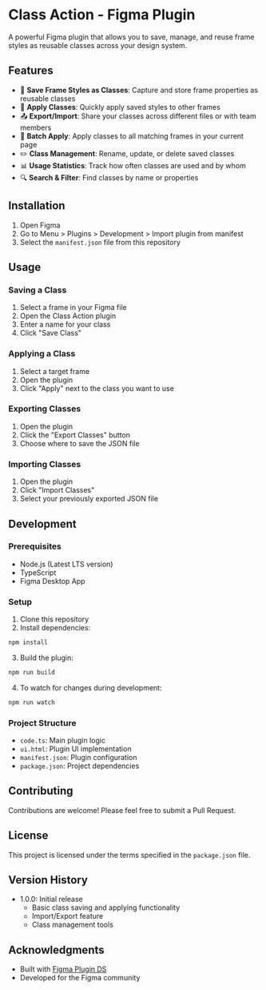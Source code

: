 # Class Action - Figma Plugin

A powerful Figma plugin that allows you to save, manage, and reuse frame styles as reusable classes across your design system.

## Features

- 💾 **Save Frame Styles as Classes**: Capture and store frame properties as reusable classes
- 🔄 **Apply Classes**: Quickly apply saved styles to other frames
- 📤 **Export/Import**: Share your classes across different files or with team members
- 🔄 **Batch Apply**: Apply classes to all matching frames in your current page
- ✏️ **Class Management**: Rename, update, or delete saved classes
- 📊 **Usage Statistics**: Track how often classes are used and by whom
- 🔍 **Search & Filter**: Find classes by name or properties

## Installation

1. Open Figma
2. Go to Menu > Plugins > Development > Import plugin from manifest
3. Select the `manifest.json` file from this repository

## Usage

### Saving a Class
1. Select a frame in your Figma file
2. Open the Class Action plugin
3. Enter a name for your class
4. Click "Save Class"

### Applying a Class
1. Select a target frame
2. Open the plugin
3. Click "Apply" next to the class you want to use

### Exporting Classes
1. Open the plugin
2. Click the "Export Classes" button
3. Choose where to save the JSON file

### Importing Classes
1. Open the plugin
2. Click "Import Classes"
3. Select your previously exported JSON file

## Development

### Prerequisites
- Node.js (Latest LTS version)
- TypeScript
- Figma Desktop App

### Setup
1. Clone this repository
2. Install dependencies:
```bash
npm install
```

3. Build the plugin:
```bash
npm run build
```

4. To watch for changes during development:
```bash
npm run watch
```

### Project Structure
- `code.ts`: Main plugin logic
- `ui.html`: Plugin UI implementation
- `manifest.json`: Plugin configuration
- `package.json`: Project dependencies

## Contributing

Contributions are welcome! Please feel free to submit a Pull Request.

## License

This project is licensed under the terms specified in the `package.json` file.

## Version History

- 1.0.0: Initial release
  - Basic class saving and applying functionality
  - Import/Export feature
  - Class management tools

## Acknowledgments

- Built with [Figma Plugin DS](https://github.com/thomas-lowry/figma-plugin-ds)
- Developed for the Figma community
